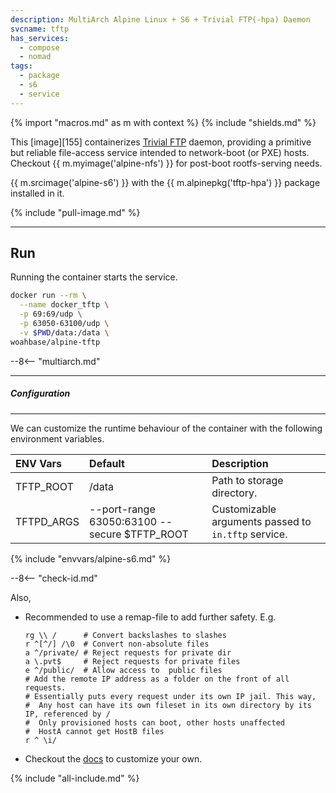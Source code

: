 ```yaml
---
description: MultiArch Alpine Linux + S6 + Trivial FTP(-hpa) Daemon
svcname: tftp
has_services:
  - compose
  - nomad
tags:
  - package
  - s6
  - service
---
```


{% import "macros.md" as m with context %}
{% include "shields.md" %}

This [image][155] containerizes [Trivial FTP][1] daemon, providing
a primitive but reliable file-access service intended to
network-boot (or PXE) hosts. Checkout {{ m.myimage('alpine-nfs')
}} for post-boot rootfs-serving needs.

{{ m.srcimage('alpine-s6') }} with the {{ m.alpinepkg('tftp-hpa')
}} package installed in it.

{% include "pull-image.md" %}

---
Run
---

Running the container starts the service.

``` sh
docker run --rm \
  --name docker_tftp \
  -p 69:69/udp \
  -p 63050-63100/udp \
  -v $PWD/data:/data \
woahbase/alpine-tftp
```
--8<-- "multiarch.md"

---
##### Configuration
---

We can customize the runtime behaviour of the container with the
following environment variables.

| ENV Vars   | Default                                      | Description
| :---       | :---                                         | :---
| TFTP_ROOT  | /data                                        | Path to storage directory.
| TFTPD_ARGS | --port-range 63050:63100 --secure $TFTP_ROOT | Customizable arguments passed to `in.tftp` service.
{% include "envvars/alpine-s6.md" %}

--8<-- "check-id.md"

Also,

* Recommended to use a remap-file to add further safety. E.g.
  ```
  rg \\ /      # Convert backslashes to slashes
  r ^[^/] /\0  # Convert non-absolute files
  a ^/private/ # Reject requests for private dir
  a \.pvt$     # Reject requests for private files
  e ^/public/  # Allow access to  public files
  # Add the remote IP address as a folder on the front of all requests.
  # Essentially puts every request under its own IP jail. This way,
  #  Any host can have its own fileset in its own directory by its IP, referenced by /
  #  Only provisioned hosts can boot, other hosts unaffected
  #  HostA cannot get HostB files
  r ^ \i/
  ```

* Checkout the [docs][2] to customize your own.

[1]: https://git.kernel.org/pub/scm/network/tftp/tftp-hpa.git
[2]: https://linux.die.net/man/8/in.tftpd

{% include "all-include.md" %}
